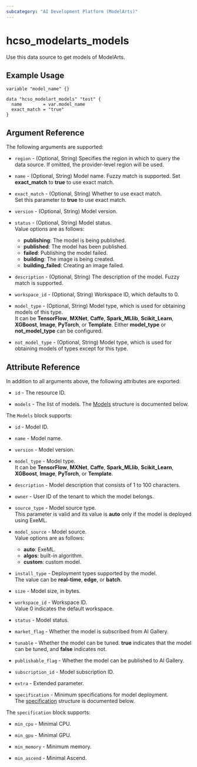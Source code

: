 ```yaml
---
subcategory: "AI Development Platform (ModelArts)"
---
```


# hcso_modelarts_models

Use this data source to get models of ModelArts.

## Example Usage

```hcl
variable "model_name" {}

data "hcso_modelart_models" "test" {
  name        = var.model_name
  exact_match = "true"
}
```

## Argument Reference

The following arguments are supported:

* `region` - (Optional, String) Specifies the region in which to query the data source.
  If omitted, the provider-level region will be used.

* `name` - (Optional, String) Model name. Fuzzy match is supported. Set **exact_match** to **true** to use exact match.

* `exact_match` - (Optional, String) Whether to use exact match.  
  Set this parameter to **true** to use exact match.

* `version` - (Optional, String) Model version.  

* `status` - (Optional, String) Model status.  
  Value options are as follows:
    + **publishing**: The model is being published.
    + **published**: The model has been published.
    + **failed**: Publishing the model failed.
    + **building**: The image is being created.
    + **building_failed**: Creating an image failed.

* `description` - (Optional, String) The description of the model. Fuzzy match is supported.  

* `workspace_id` - (Optional, String) Workspace ID, which defaults to 0.  

* `model_type` - (Optional, String) Model type, which is used for obtaining models of this type.  
  It can be **TensorFlow**, **MXNet**, **Caffe**, **Spark_MLlib**, **Scikit_Learn**,
  **XGBoost**, **Image**, **PyTorch**, or **Template**.
  Either **model_type** or **not_model_type** can be configured.

* `not_model_type` - (Optional, String) Model type, which is used for obtaining models of types except for this type.  

## Attribute Reference

In addition to all arguments above, the following attributes are exported:

* `id` - The resource ID.

* `models` - The list of models.
  The [Models](#Models_Models) structure is documented below.

<a name="Models_Models"></a>
The `Models` block supports:

* `id` - Model ID.

* `name` - Model name.

* `version` - Model version.  

* `model_type` - Model type.  
  It can be **TensorFlow**, **MXNet**, **Caffe**, **Spark_MLlib**, **Scikit_Learn**,
  **XGBoost**, **Image**, **PyTorch**, or **Template**.

* `description` - Model description that consists of 1 to 100 characters.  

* `owner` - User ID of the tenant to which the model belongs.  

* `source_type` - Model source type.  
  This parameter is valid and its value is **auto** only if the model is deployed using ExeML.

* `model_source` - Model source.  
  Value options are as follows:
    + **auto**: ExeML.
    + **algos**: built-in algorithm.
    + **custom**: custom model.

* `install_type` - Deployment types supported by the model.  
  The value can be **real-time**, **edge**, or **batch**.

* `size` - Model size, in bytes.  

* `workspace_id` - Workspace ID.  
  Value 0 indicates the default workspace.

* `status` - Model status.

* `market_flag` - Whether the model is subscribed from AI Gallery.  

* `tunable` - Whether the model can be tuned.
  **true** indicates that the model can be tuned, and **false** indicates not.  

* `publishable_flag` - Whether the model can be published to AI Gallery.  

* `subscription_id` - Model subscription ID.  

* `extra` - Extended parameter.  

* `specification` - Minimum specifications for model deployment.  
  The [specification](#Models_ModelsSpecification) structure is documented below.

<a name="Models_ModelsSpecification"></a>
The `specification` block supports:

* `min_cpu` - Minimal CPU.

* `min_gpu` - Minimal GPU.

* `min_memory` - Minimum memory.

* `min_ascend` - Minimal Ascend.
